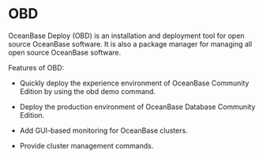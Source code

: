 # OBD

OceanBase Deploy (OBD) is an installation and deployment tool for open source OceanBase software. It is also a package manager for managing all open source OceanBase software. 

Features of OBD:

* Quickly deploy the experience environment of OceanBase Community Edition by using the obd demo command.

* Deploy the production environment of OceanBase Database Community Edition.

* Add GUI-based monitoring for OceanBase clusters.

* Provide cluster management commands.
